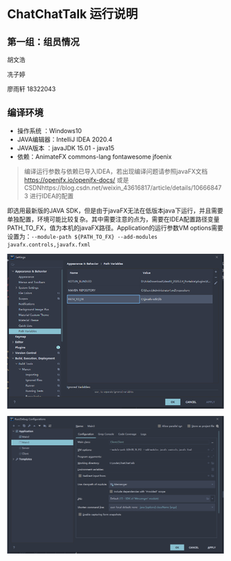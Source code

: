 # ChatChatTalk 运行说明

## 第一组：组员情况

胡文浩

冼子婷

廖雨轩 18322043

## 编译环境

* 操作系统 ：Windows10
* JAVA编辑器：IntelliJ IDEA 2020.4
* JAVA版本 ：javaJDK 15.01 - java15
* 依赖：AnimateFX commons-lang fontawesome jfoenix 

> 编译运行参数与依赖已导入IDEA，若出现编译问题请参照javaFX文档 https://openjfx.io/openjfx-docs/ 或是 CSDNhttps://blog.csdn.net/weixin_43616817/article/details/106668473 进行IDEA的配置

即选用最新版的JAVA SDK，但是由于javaFX无法在低版本java下运行，并且需要单独配置，环境可能比较复杂。其中需要注意的点为，需要在IDEA配置路径变量PATH_TO_FX，值为本机的javaFX路径。Application的运行参数VM options需要设置为：```--module-path ${PATH_TO_FX} --add-modules javafx.controls,javafx.fxml```

![QQ截图20210103162817](public\PATHTOFX.png)

![QQ截图20210103163155](public\VMOPTIONS.png)